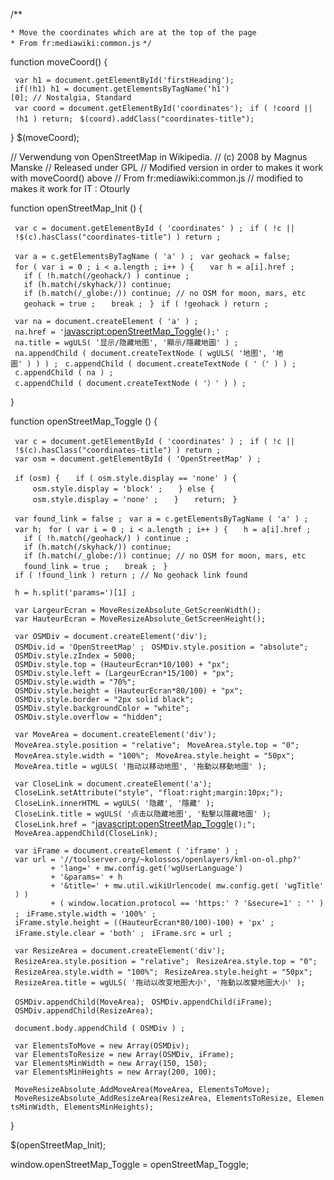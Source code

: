 /\*\*

`* Move the coordinates which are at the top of the page`
`* From fr:mediawiki:common.js`
`*/`

function moveCoord() {

` var h1 = document.getElementById('firstHeading');`
` if(!h1) h1 = document.getElementsByTagName('h1')[0]; // Nostalgia, Standard`
` var coord = document.getElementById('coordinates');`
` if ( !coord || !h1 ) return;`
` $(coord).addClass("coordinates-title");`

} $(moveCoord);

// Verwendung von OpenStreetMap in Wikipedia. // (c) 2008 by Magnus
Manske // Released under GPL // Modified version in order to makes it
work with moveCoord() above // From fr:mediawiki:common.js // modified
to makes it work for IT : Otourly

function openStreetMap_Init () {

` var c = document.getElementById ( 'coordinates' ) ;`
` if ( !c || !$(c).hasClass("coordinates-title") ) return ;`

` var a = c.getElementsByTagName ( 'a' ) ;`
` var geohack = false;`
` for ( var i = 0 ; i < a.length ; i++ ) {`
`   var h = a[i].href ;`
`   if ( !h.match(/geohack/) ) continue ;`
`   if (h.match(/skyhack/)) continue;`
`   if (h.match(/_globe:/)) continue; // no OSM for moon, mars, etc`
`   geohack = true ;`
`   break ;`
` }`
` if ( !geohack ) return ;`

` var na = document.createElement ( 'a' ) ;`
` na.href = '`<javascript:openStreetMap_Toggle>`();' ;`
` na.title = wgULS( '显示/隐藏地图', '顯示/隱藏地圖' ) ;`
` na.appendChild ( document.createTextNode ( wgULS( '地图', '地圖' ) ) ) ;`
` c.appendChild ( document.createTextNode ( '（' ) ) ;`
` c.appendChild ( na ) ;`
` c.appendChild ( document.createTextNode ( '）' ) ) ;`

}

function openStreetMap_Toggle () {

` var c = document.getElementById ( 'coordinates' ) ;`
` if ( !c || !$(c).hasClass("coordinates-title") ) return ;`
` var osm = document.getElementById ( 'OpenStreetMap' ) ;`

` if (osm) {`
`   if ( osm.style.display == 'none' ) {`
`     osm.style.display = 'block' ;`
`   } else {`
`     osm.style.display = 'none' ;`
`   }`
`   return;`
` }`

` var found_link = false ;`
` var a = c.getElementsByTagName ( 'a' ) ;`
` var h;`
` for ( var i = 0 ; i < a.length ; i++ ) {`
`   h = a[i].href ;`
`   if ( !h.match(/geohack/) ) continue ;`
`   if (h.match(/skyhack/)) continue;`
`   if (h.match(/_globe:/)) continue; // no OSM for moon, mars, etc`
`   found_link = true ;`
`   break ;`
` }`
` if ( !found_link ) return ; // No geohack link found`

` h = h.split('params=')[1] ;`

` var LargeurEcran = MoveResizeAbsolute_GetScreenWidth();`
` var HauteurEcran = MoveResizeAbsolute_GetScreenHeight();`

` var OSMDiv = document.createElement('div');`
` OSMDiv.id = 'OpenStreetMap' ;`
` OSMDiv.style.position = "absolute";`
` OSMDiv.style.zIndex = 5000;`
` OSMDiv.style.top = (HauteurEcran*10/100) + "px";`
` OSMDiv.style.left = (LargeurEcran*15/100) + "px";`
` OSMDiv.style.width = "70%";`
` OSMDiv.style.height = (HauteurEcran*80/100) + "px";`
` OSMDiv.style.border = "2px solid black";`
` OSMDiv.style.backgroundColor = "white";`
` OSMDiv.style.overflow = "hidden";`

` var MoveArea = document.createElement('div');`
` MoveArea.style.position = "relative";`
` MoveArea.style.top = "0";`
` MoveArea.style.width = "100%";`
` MoveArea.style.height = "50px";`
` MoveArea.title = wgULS( '拖动以移动地图', '拖動以移動地圖' );`

` var CloseLink = document.createElement('a');`
` CloseLink.setAttribute("style", "float:right;margin:10px;");`
` CloseLink.innerHTML = wgULS( '隐藏', '隱藏' );`
` CloseLink.title = wgULS( '点击以隐藏地图', '點擊以隱藏地圖' );`
` CloseLink.href = "`<javascript:openStreetMap_Toggle>`();";`
` MoveArea.appendChild(CloseLink);`

` var iFrame = document.createElement ( 'iframe' ) ;`
` var url = '//toolserver.org/~kolossos/openlayers/kml-on-ol.php?'`
`         + 'lang=' + mw.config.get('wgUserLanguage')`
`         + '&params=' + h`
`         + '&title=' + mw.util.wikiUrlencode( mw.config.get( 'wgTitle' ) )`
`         + ( window.location.protocol == 'https:' ? '&secure=1' : '' ) ;`
` iFrame.style.width = '100%' ;`
` iFrame.style.height = ((HauteurEcran*80/100)-100) + 'px' ;`
` iFrame.style.clear = 'both' ;`
` iFrame.src = url ;`

` var ResizeArea = document.createElement('div');`
` ResizeArea.style.position = "relative";`
` ResizeArea.style.top = "0";`
` ResizeArea.style.width = "100%";`
` ResizeArea.style.height = "50px";`
` ResizeArea.title = wgULS( '拖动以改变地图大小', '拖動以改變地圖大小' );`

` OSMDiv.appendChild(MoveArea);`
` OSMDiv.appendChild(iFrame);`
` OSMDiv.appendChild(ResizeArea);`

` document.body.appendChild ( OSMDiv ) ;`

` var ElementsToMove = new Array(OSMDiv);`
` var ElementsToResize = new Array(OSMDiv, iFrame);`
` var ElementsMinWidth = new Array(150, 150);`
` var ElementsMinHeights = new Array(200, 100);`

` MoveResizeAbsolute_AddMoveArea(MoveArea, ElementsToMove);`
` MoveResizeAbsolute_AddResizeArea(ResizeArea, ElementsToResize, ElementsMinWidth, ElementsMinHeights);`

}

$(openStreetMap_Init);

window.openStreetMap_Toggle = openStreetMap_Toggle;